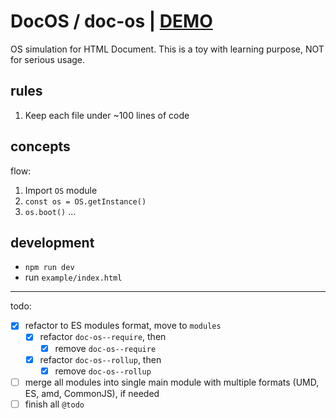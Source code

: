 # DocOS / doc-os | [DEMO](https://farishan.github.io/doc-os/)

OS simulation for HTML Document. This is a toy with learning purpose, NOT for serious usage.

## rules

1. Keep each file under ~100 lines of code

## concepts
flow:

1. Import `OS` module
  1. `const os = OS.getInstance()`
  2. `os.boot()`
  ...

## development

- `npm run dev`
- run `example/index.html`

---

todo:

- [x] refactor to ES modules format, move to `modules`
  - [x] refactor `doc-os--require`, then
    - [x] remove `doc-os--require`
  - [x] refactor `doc-os--rollup`, then
    - [x] remove `doc-os--rollup`
- [ ] merge all modules into single main module with multiple formats (UMD, ES, amd, CommonJS), if needed
- [ ] finish all `@todo`
